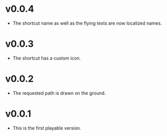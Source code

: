 # v0.0.4
* The shortcut name as well as the flying texts are now localized names.

# v0.0.3
* The shortcut has a custom icon.

# v0.0.2
* The requested path is drawn on the ground.

# v0.0.1
* This is the first playable version.
